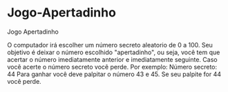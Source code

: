 # Jogo-Apertadinho
Jogo Apertadinho

O computador irá escolher um número secreto aleatorio de 0 a 100. Seu objetivo é deixar o número escolhido "apertadinho", ou seja, você tem que acertar o número imediatamente anterior e imediatamente seguinte. Caso você acerte o número secreto você perde.
Por exemplo:
Número secreto: 44
Para ganhar você deve palpitar o número 43 e 45. Se seu palpite for 44 você perde.
